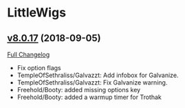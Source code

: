 # LittleWigs

## [v8.0.17](https://github.com/BigWigsMods/LittleWigs/tree/v8.0.17) (2018-09-05)
[Full Changelog](https://github.com/BigWigsMods/LittleWigs/compare/v8.0.16...v8.0.17)

- Fix option flags  
- TempleOfSethraliss/Galvazzt: Add infobox for Galvanize.  
- TempleOfSethraliss/Galvazzt: Fix Galvanize warning.  
- Freehold/Booty: added missing options key  
- Freehold/Booty: added a warmup timer for Trothak  
